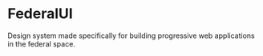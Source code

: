 # FederalUI
Design system made specifically for building progressive web applications in the federal space.
